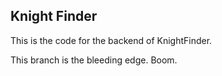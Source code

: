 Knight Finder
-------------

This is the code for the backend of KnightFinder.

This branch is the bleeding edge. Boom.